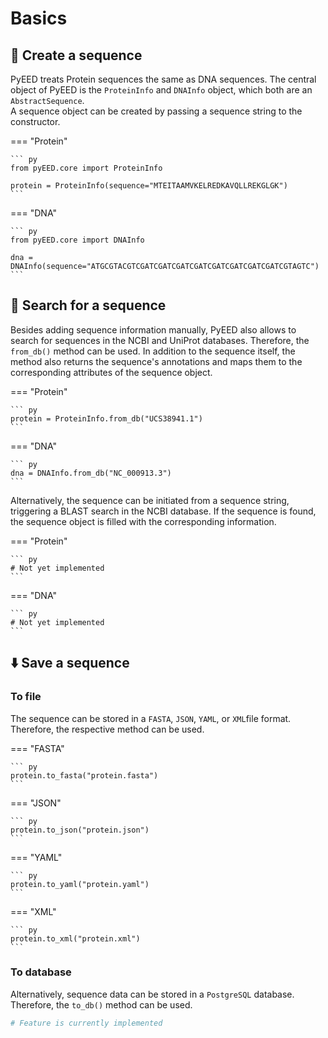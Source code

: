 # Basics

## 🧬 Create a sequence
PyEED treats Protein sequences the same as DNA sequences. The central object of PyEED is the `ProteinInfo` and `DNAInfo` object, which both are an `AbstractSequence`.  
A sequence object can be created by passing a sequence string to the constructor.  

=== "Protein"

    ``` py
    from pyEED.core import ProteinInfo

    protein = ProteinInfo(sequence="MTEITAAMVKELREDKAVQLLREKGLGK")
    ```

=== "DNA"

    ``` py
    from pyEED.core import DNAInfo

    dna = DNAInfo(sequence="ATGCGTACGTCGATCGATCGATCGATCGATCGATCGATCGATCGTAGTC")
    ```


## 🔎 Search for a sequence

Besides adding sequence information manually, PyEED also allows to search for sequences in the NCBI and UniProt databases. Therefore, the `from_db()` method can be used. In addition to the sequence itself, the method also returns the sequence's annotations and maps them to the corresponding attributes of the sequence object.

=== "Protein"

    ``` py
    protein = ProteinInfo.from_db("UCS38941.1")
    ```

=== "DNA"

    ``` py
    dna = DNAInfo.from_db("NC_000913.3")
    ```

Alternatively, the sequence can be initiated from a sequence string, triggering a BLAST search in the NCBI database. If the sequence is found, the sequence object is filled with the corresponding information.

=== "Protein"

    ``` py
    # Not yet implemented
    ```

=== "DNA"

    ``` py
    # Not yet implemented
    ```

## ⬇️ Save a sequence

### To file

The sequence can be stored in a `FASTA`, `JSON`, `YAML`, or `XML`file format. Therefore, the respective method can be used.

=== "FASTA"

    ``` py
    protein.to_fasta("protein.fasta")
    ```

=== "JSON"

    ``` py
    protein.to_json("protein.json")
    ```

=== "YAML"

    ``` py
    protein.to_yaml("protein.yaml")
    ```

=== "XML"

    ``` py
    protein.to_xml("protein.xml")
    ```

### To database
Alternatively, sequence data can be stored in a `PostgreSQL` database. Therefore, the `to_db()` method can be used.

```py
# Feature is currently implemented
```
